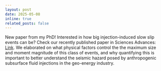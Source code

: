 ```yaml
---
layout: post
date: 2025-05-08
inline: true
related_posts: false
---
```


New paper from my PhD! Interested in how big injection-induced slow slip events can be? Check our recently published paper in Sciences Advances: <a href="https://www.science.org/doi/10.1126/sciadv.adq0662">Link</a>. We elaborated on what physical factors control the the maximum size and moment magnitude of this class of events, and why quantifying this is important to better understand the seismic hazard posed by anthropogenic subsurface fluid injections in the geo-energy industry.
